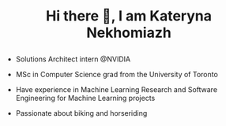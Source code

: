 <h1>
  <p align="center">
  Hi there 👋, I am Kateryna Nekhomiazh
  </p>
</h1>

- Solutions Architect intern @NVIDIA

- MSc in Computer Science grad from the University of Toronto

- Have experience in Machine Learning Research and Software Engineering for Machine Learning projects
  
- Passionate about biking and horseriding

<!--
**iamKateryna/iamKateryna** is a ✨ _special_ ✨ repository because its `README.md` (this file) appears on your GitHub profile.

Here are some ideas to get you started:

- 🔭 I’m currently working on ...
- 🌱 I’m currently learning ...
- 👯 I’m looking to collaborate on ...
- 🤔 I’m looking for help with ...
- 💬 Ask me about ...
- 📫 How to reach me: ...
- 😄 Pronouns: ...
- ⚡ Fun fact: ...
-->
